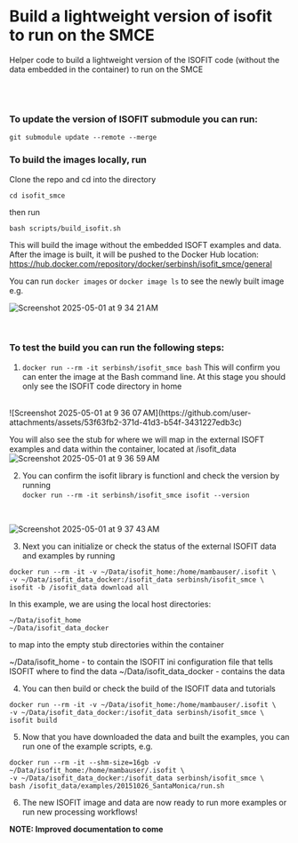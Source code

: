 # Build a lightweight version of isofit to run on the SMCE
Helper code to build a lightweight version of the ISOFIT code (without the data embedded in the container) to run on the SMCE

<br>
<br>

### To update the version of ISOFIT submodule you can run:

```
git submodule update --remote --merge
```

### To build the images locally, run

Clone the repo and cd into the directory
```
cd isofit_smce
```

then run

```
bash scripts/build_isofit.sh
```

This will build the image without the embedded ISOFT examples and data. After the image is built, it will be pushed to the Docker Hub location: <br>
https://hub.docker.com/repository/docker/serbinsh/isofit_smce/general

You can run ```docker images``` or ```docker image ls``` to see the newly built image
e.g. <br>

![Screenshot 2025-05-01 at 9 34 21 AM](https://github.com/user-attachments/assets/7e5f5685-c225-4eec-b4ba-e12854b17f5b)

<br>

### To test the build you can run the following steps:

1) ```docker run --rm -it serbinsh/isofit_smce bash```
This will confirm you can enter the image at the Bash command line. At this stage you should only see the ISOFIT code directory in home

<br>
![Screenshot 2025-05-01 at 9 36 07 AM](https://github.com/user-attachments/assets/53f63fb2-371d-41d3-b54f-3431227edb3c)

You will also see the stub for where we will map in the external ISOFT examples and data within the container, located at /isofit_data
<br>
![Screenshot 2025-05-01 at 9 36 59 AM](https://github.com/user-attachments/assets/05c05ee3-fe18-499e-bbcd-c7022f401ec2)

2) You can confirm the isofit library is functionl and check the version by running <br>
```docker run --rm -it serbinsh/isofit_smce isofit --version```

<br>
 
![Screenshot 2025-05-01 at 9 37 43 AM](https://github.com/user-attachments/assets/66bae264-f944-4cc9-9236-37866ac008de)

3) Next you can initialize or check the status of the external ISOFIT data and examples by running

```
docker run --rm -it -v ~/Data/isofit_home:/home/mambauser/.isofit \
-v ~/Data/isofit_data_docker:/isofit_data serbinsh/isofit_smce \
isofit -b /isofit_data download all
```

In this example, we are using the local host directories:
```
~/Data/isofit_home
~/Data/isofit_data_docker
```
to map into the empty stub directories within the container

~/Data/isofit_home - to contain the ISOFIT ini configuration file that tells ISOFIT where to find the data
~/Data/isofit_data_docker - contains the data

4) You can then build or check the build of the ISOFIT data and tutorials

```
docker run --rm -it -v ~/Data/isofit_home:/home/mambauser/.isofit \
-v ~/Data/isofit_data_docker:/isofit_data serbinsh/isofit_smce \
isofit build
```

5) Now that you have downloaded the data and built the examples, you can run one of the example scripts, e.g.

```
docker run --rm -it --shm-size=16gb -v ~/Data/isofit_home:/home/mambauser/.isofit \
-v ~/Data/isofit_data_docker:/isofit_data serbinsh/isofit_smce \
bash /isofit_data/examples/20151026_SantaMonica/run.sh
```
  

6) The new ISOFIT image and data are now ready to run more examples or run new processing workflows!


<b>NOTE: Improved documentation to come<b>
